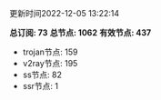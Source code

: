 更新时间2022-12-05 13:22:14

**总订阅: 73**
**总节点: 1062**
**有效节点: 437**
- trojan节点: 159
- v2ray节点: 195
- ss节点: 82
- ssr节点: 1
